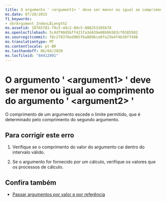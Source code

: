 ```yaml
---
title: O argumento ' <argument1> ' deve ser menor ou igual ao comprimento do argumento ' <argument2> '
ms.date: 07/20/2015
f1_keywords:
- vbrArgument_IndexLELength2
ms.assetid: 10765f81-79c5-44c2-89c5-888253105b78
ms.openlocfilehash: 5c4d790d5bff421fa3d439e08b9b583cf0385502
ms.sourcegitcommit: f8c270376ed905f6a8896ce0fe25b4f4b38ff498
ms.translationtype: MT
ms.contentlocale: pt-BR
ms.lasthandoff: 06/04/2020
ms.locfileid: "84412891"
---
```

# <a name="argument-argument1-must-be-less-than-or-equal-to-the-length-of-argument-argument2"></a>O argumento ' \<argument1> ' deve ser menor ou igual ao comprimento do argumento ' \<argument2> '
O comprimento de um argumento excede o limite permitido, que é determinado pelo comprimento do segundo argumento.  
  
## <a name="to-correct-this-error"></a>Para corrigir este erro  
  
1. Verifique se o comprimento do valor do argumento cai dentro do intervalo válido.  
  
2. Se o argumento for fornecido por um cálculo, verifique os valores que os processos de cálculo.  
  
## <a name="see-also"></a>Confira também

- [Passar argumentos por valor e por referência](../programming-guide/language-features/procedures/passing-arguments-by-value-and-by-reference.md)
